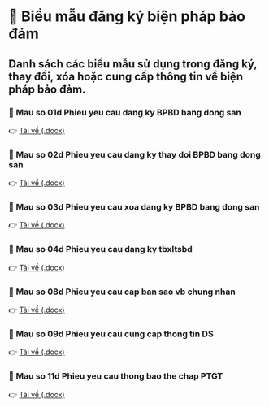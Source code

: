 # 📂 Biểu mẫu đăng ký biện pháp bảo đảm
Danh sách các biểu mẫu sử dụng trong đăng ký, thay đổi, xóa hoặc cung cấp thông tin về biện pháp bảo đảm.
---

### 🔹 Mau so 01d Phieu yeu cau dang ky BPBD bang dong san
👉 [Tải về (.docx)](https://raw.githubusercontent.com/Sakayume1411/bpbd-files/main/Mau%20so%2001d_Phieu%20yeu%20cau%20dang%20ky%20BPBD%20bang%20dong%20san.docx)

### 🔹 Mau so 02d Phieu yeu cau dang ky thay doi BPBD bang dong san
👉 [Tải về (.docx)](https://raw.githubusercontent.com/Sakayume1411/bpbd-files/main/Mau%20so%2002d_Phieu%20yeu%20cau%20dang%20ky%20thay%20doi%20BPBD%20bang%20dong%20san.docx)

### 🔹 Mau so 03d Phieu yeu cau xoa dang ky BPBD bang dong san
👉 [Tải về (.docx)](https://raw.githubusercontent.com/Sakayume1411/bpbd-files/main/Mau%20so%2003d_Phieu%20yeu%20cau%20xoa%20dang%20ky%20BPBD%20bang%20dong%20san.docx)

### 🔹 Mau so 04d Phieu yeu cau dang ky tbxltsbd
👉 [Tải về (.docx)](https://raw.githubusercontent.com/Sakayume1411/bpbd-files/main/Mau%20so%2004d_Phieu%20yeu%20cau%20dang%20ky%20tbxltsbd.docx)

### 🔹 Mau so 08d Phieu yeu cau cap ban sao vb chung nhan
👉 [Tải về (.docx)](https://raw.githubusercontent.com/Sakayume1411/bpbd-files/main/Mau%20so%2008d_Phieu%20yeu%20cau%20cap%20ban%20sao%20vb%20chung%20nhan.docx)

### 🔹 Mau so 09d Phieu yeu cau cung cap thong tin DS
👉 [Tải về (.docx)](https://raw.githubusercontent.com/Sakayume1411/bpbd-files/main/Mau%20so%2009d_Phieu%20yeu%20cau%20cung%20cap%20thong%20tin%20DS.docx)

### 🔹 Mau so 11d Phieu yeu cau thong bao the chap PTGT
👉 [Tải về (.docx)](https://raw.githubusercontent.com/Sakayume1411/bpbd-files/main/Mau%20so%2011d_Phieu%20yeu%20cau%20thong%20bao%20the%20chap%20PTGT.docx)
